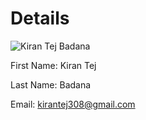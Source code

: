 # Details

![Kiran Tej Badana](http://cs2.mwsu.edu/~kbadana/Kiran.JPG)

First Name: Kiran Tej <br>

Last Name: Badana <br>

Email: kirantej308@gmail.com <br>

